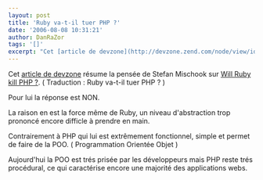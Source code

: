 ```yaml
---
layout: post
title: 'Ruby va-t-il tuer PHP ?'
date: '2006-08-08 10:31:21'
author: DanRaZor
tags: '[]'
excerpt: "Cet [article de devzone](http://devzone.zend.com/node/view/id/784) résume la pensée de Stefan Mischook sur [Will Ruby kill PHP ?](http://www.killerphp.com/articles/will-ruby-kill-php/).   ( Traduction : Ruby va-t-il tuer PHP ? )  \n  \nPour lui la réponse est NON.  \n  \nLa raison en est la force même de Ruby, un niveau      …"
---
```


Cet [article de devzone](http://devzone.zend.com/node/view/id/784) résume la pensée de Stefan Mischook sur [Will Ruby kill PHP ?](http://www.killerphp.com/articles/will-ruby-kill-php/).   ( Traduction : Ruby va-t-il tuer PHP ? )

Pour lui la réponse est NON.

La raison en est la force même de Ruby, un niveau d'abstraction trop prononcé   encore difficle à prendre en main.

Contrairement à PHP qui lui est extrêmement fonctionnel, simple et permet de faire de la POO.   ( Programmation Orientée Objet )

Aujourd'hui la POO est trés prisée par les développeurs mais PHP reste trés procédural,   ce qui caractérise encore une majorité des applications webs.
